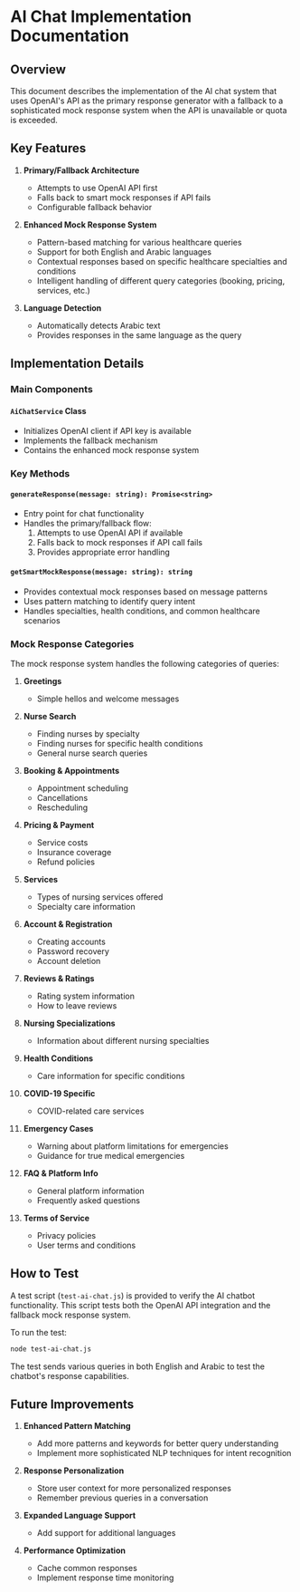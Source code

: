 # AI Chat Implementation Documentation

## Overview

This document describes the implementation of the AI chat system that uses OpenAI's API as the primary response generator with a fallback to a sophisticated mock response system when the API is unavailable or quota is exceeded.

## Key Features

1. **Primary/Fallback Architecture**
   - Attempts to use OpenAI API first
   - Falls back to smart mock responses if API fails
   - Configurable fallback behavior

2. **Enhanced Mock Response System**
   - Pattern-based matching for various healthcare queries
   - Support for both English and Arabic languages
   - Contextual responses based on specific healthcare specialties and conditions
   - Intelligent handling of different query categories (booking, pricing, services, etc.)

3. **Language Detection**
   - Automatically detects Arabic text
   - Provides responses in the same language as the query

## Implementation Details

### Main Components

#### `AiChatService` Class
- Initializes OpenAI client if API key is available
- Implements the fallback mechanism
- Contains the enhanced mock response system

### Key Methods

#### `generateResponse(message: string): Promise<string>`
- Entry point for chat functionality
- Handles the primary/fallback flow:
  1. Attempts to use OpenAI API if available
  2. Falls back to mock responses if API call fails
  3. Provides appropriate error handling

#### `getSmartMockResponse(message: string): string`
- Provides contextual mock responses based on message patterns
- Uses pattern matching to identify query intent
- Handles specialties, health conditions, and common healthcare scenarios

### Mock Response Categories

The mock response system handles the following categories of queries:

1. **Greetings**
   - Simple hellos and welcome messages

2. **Nurse Search**
   - Finding nurses by specialty
   - Finding nurses for specific health conditions
   - General nurse search queries

3. **Booking & Appointments**
   - Appointment scheduling
   - Cancellations
   - Rescheduling

4. **Pricing & Payment**
   - Service costs
   - Insurance coverage
   - Refund policies

5. **Services**
   - Types of nursing services offered
   - Specialty care information

6. **Account & Registration**
   - Creating accounts
   - Password recovery
   - Account deletion

7. **Reviews & Ratings**
   - Rating system information
   - How to leave reviews

8. **Nursing Specializations**
   - Information about different nursing specialties

9. **Health Conditions**
   - Care information for specific conditions

10. **COVID-19 Specific**
    - COVID-related care services

11. **Emergency Cases**
    - Warning about platform limitations for emergencies
    - Guidance for true medical emergencies

12. **FAQ & Platform Info**
    - General platform information
    - Frequently asked questions

13. **Terms of Service**
    - Privacy policies
    - User terms and conditions

## How to Test

A test script (`test-ai-chat.js`) is provided to verify the AI chatbot functionality. This script tests both the OpenAI API integration and the fallback mock response system.

To run the test:

```bash
node test-ai-chat.js
```

The test sends various queries in both English and Arabic to test the chatbot's response capabilities.

## Future Improvements

1. **Enhanced Pattern Matching**
   - Add more patterns and keywords for better query understanding
   - Implement more sophisticated NLP techniques for intent recognition

2. **Response Personalization**
   - Store user context for more personalized responses
   - Remember previous queries in a conversation

3. **Expanded Language Support**
   - Add support for additional languages

4. **Performance Optimization**
   - Cache common responses
   - Implement response time monitoring
